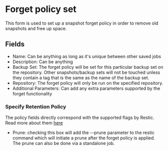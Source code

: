 # Forget policy set

This form is used to set up a snapshot forget policy in order to remove old snapshots and free up space.

## Fields

* Name: Can be anything as long as it's unique between other saved jobs
* Description: Can be anything
* Backup Set: The forget policy will be set for this particular backup set on the repository. Other snapshots/backup sets will not be touched unless they contain a tag that is the same as the name of the backup set.
* Repository: The forget policy will only be run on the specified repository.
* Additional Parameters: Can add any extra parameters supported by the forget functionality

### Specify Retention Policy

The policy fields directly correspond with the supported flags by Restic. Read more about them [here](https://restic.readthedocs.io/en/latest/060_forget.html#removing-snapshots-according-to-a-policy)

* Prune: checking this box will add the --prune parameter to the restic command which will initiate a prune after the forget policy is applied. The prune can also be done via a standalone job.
